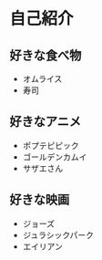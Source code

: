 # 自己紹介


## 好きな食べ物

- オムライス
- 寿司


## 好きなアニメ

- ポプテピピック
- ゴールデンカムイ
- サザエさん


## 好きな映画

- ジョーズ
- ジュラシックパーク
- エイリアン
